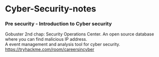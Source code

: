 # Cyber-Security-notes

### Pre security - Introduction to Cyber security
Gobuster
2nd chap: Security Operations Center. An open source database where you can find malicious IP address.   
A event management and analysis tool for cyber security.
https://tryhackme.com/room/careersincyber

